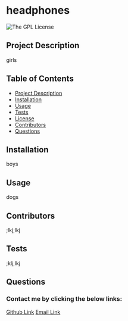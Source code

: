 

# headphones
![The GPL License](https://img.shields.io/badge/license-GPL-purple)

## Project Description
girls
## Table of Contents
* [Project Description](#description)
* [Installation](#installation)
* [Usage](#usage)
* [Tests](#tests)
* [License](#license)
* [Contributors](#contributing)
* [Questions](#questions)
## Installation
boys
## Usage
dogs
## Contributors
;lkj;lkj
## Tests
;klj;lkj
## Questions
### Contact me by clicking the below links:
[Github Link](https://github.com/;lkjl;)
[Email Link](mailto:;lkj;lk)


